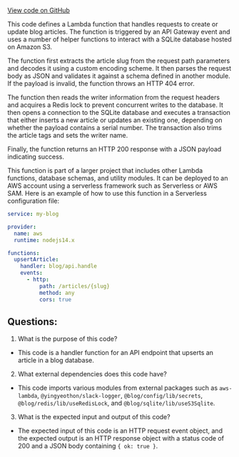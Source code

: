 [View code on GitHub](https://github.com/gaerongsalon/blog/src/handlers/upsertArticle.ts)

This code defines a Lambda function that handles requests to create or update blog articles. The function is triggered by an API Gateway event and uses a number of helper functions to interact with a SQLite database hosted on Amazon S3. 

The function first extracts the article slug from the request path parameters and decodes it using a custom encoding scheme. It then parses the request body as JSON and validates it against a schema defined in another module. If the payload is invalid, the function throws an HTTP 404 error.

The function then reads the writer information from the request headers and acquires a Redis lock to prevent concurrent writes to the database. It then opens a connection to the SQLite database and executes a transaction that either inserts a new article or updates an existing one, depending on whether the payload contains a serial number. The transaction also trims the article tags and sets the writer name.

Finally, the function returns an HTTP 200 response with a JSON payload indicating success.

This function is part of a larger project that includes other Lambda functions, database schemas, and utility modules. It can be deployed to an AWS account using a serverless framework such as Serverless or AWS SAM. Here is an example of how to use this function in a Serverless configuration file:

```yaml
service: my-blog

provider:
  name: aws
  runtime: nodejs14.x

functions:
  upsertArticle:
    handler: blog/api.handle
    events:
      - http:
          path: /articles/{slug}
          method: any
          cors: true
```
## Questions: 
 1. What is the purpose of this code?
- This code is a handler function for an API endpoint that upserts an article in a blog database.

2. What external dependencies does this code have?
- This code imports various modules from external packages such as `aws-lambda`, `@yingyeothon/slack-logger`, `@blog/config/lib/secrets`, `@blog/redis/lib/useRedisLock`, and `@blog/sqlite/lib/useS3Sqlite`.

3. What is the expected input and output of this code?
- The expected input of this code is an HTTP request event object, and the expected output is an HTTP response object with a status code of 200 and a JSON body containing `{ ok: true }`.